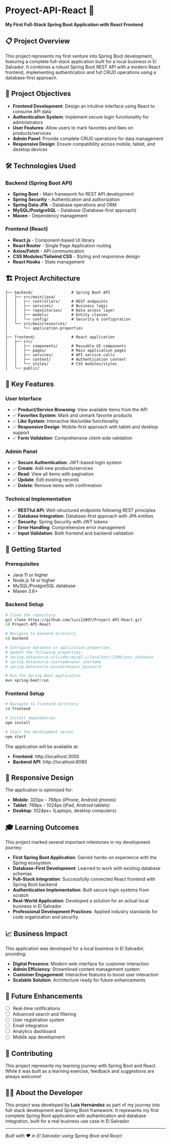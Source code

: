 # Proyect-API-React 🚀

**My First Full-Stack Spring Boot Application with React Frontend**

## 📋 Project Overview

This project represents my first venture into Spring Boot development, featuring a complete full-stack application built for a local business in El Salvador. It combines a robust Spring Boot REST API with a modern React frontend, implementing authentication and full CRUD operations using a database-first approach.

## 🎯 Project Objectives

- **Frontend Development**: Design an intuitive interface using React to consume API data
- **Authentication System**: Implement secure login functionality for administrators  
- **User Features**: Allow users to mark favorites and likes on products/services
- **Admin Panel**: Provide complete CRUD operations for data management
- **Responsive Design**: Ensure compatibility across mobile, tablet, and desktop devices

## 🛠️ Technologies Used

### Backend (Spring Boot API)
- **Spring Boot** - Main framework for REST API development
- **Spring Security** - Authentication and authorization
- **Spring Data JPA** - Database operations and ORM
- **MySQL/PostgreSQL** - Database (Database-first approach)
- **Maven** - Dependency management

### Frontend (React)
- **React.js** - Component-based UI library
- **React Router** - Single Page Application routing
- **Axios/Fetch** - API communication
- **CSS Modules/Tailwind CSS** - Styling and responsive design
- **React Hooks** - State management

## 🏗️ Project Architecture

```
├── backend/                 # Spring Boot API
│   ├── src/main/java/
│   │   ├── controllers/     # REST endpoints
│   │   ├── services/        # Business logic
│   │   ├── repositories/    # Data access layer
│   │   ├── models/          # Entity classes
│   │   └── config/          # Security & configuration
│   └── src/main/resources/
│       └── application.properties
│
├── frontend/                # React application
│   ├── src/
│   │   ├── components/      # Reusable UI components
│   │   ├── pages/           # Main application pages
│   │   ├── services/        # API service calls
│   │   ├── context/         # Authentication context
│   │   └── styles/          # CSS modules/styles
│   └── public/
```

## 🌟 Key Features

### User Interface
- ✅ **Product/Service Browsing**: View available items from the API
- ✅ **Favorites System**: Mark and unmark favorite products
- ✅ **Like System**: Interactive like/unlike functionality
- ✅ **Responsive Design**: Mobile-first approach with tablet and desktop support
- ✅ **Form Validation**: Comprehensive client-side validation

### Admin Panel
- ✅ **Secure Authentication**: JWT-based login system
- ✅ **Create**: Add new products/services
- ✅ **Read**: View all items with pagination
- ✅ **Update**: Edit existing records
- ✅ **Delete**: Remove items with confirmation

### Technical Implementation
- ✅ **RESTful API**: Well-structured endpoints following REST principles
- ✅ **Database Integration**: Database-first approach with JPA entities
- ✅ **Security**: Spring Security with JWT tokens
- ✅ **Error Handling**: Comprehensive error management
- ✅ **Input Validation**: Both frontend and backend validation

## 🚀 Getting Started

### Prerequisites
- Java 11 or higher
- Node.js 14 or higher
- MySQL/PostgreSQL database
- Maven 3.6+

### Backend Setup
```bash
# Clone the repository
git clone https://github.com/luis12007/Proyect-API-React.git
cd Proyect-API-React

# Navigate to backend directory
cd backend

# Configure database in application.properties
# Update the following properties:
# spring.datasource.url=jdbc:mysql://localhost:3306/your_database
# spring.datasource.username=your_username
# spring.datasource.password=your_password

# Run the Spring Boot application
mvn spring-boot:run
```

### Frontend Setup
```bash
# Navigate to frontend directory
cd frontend

# Install dependencies
npm install

# Start the development server
npm start
```

The application will be available at:
- **Frontend**: http://localhost:3000
- **Backend API**: http://localhost:8080

## 📱 Responsive Design

The application is optimized for:
- **Mobile**: 320px - 768px (iPhone, Android phones)
- **Tablet**: 768px - 1024px (iPad, Android tablets)  
- **Desktop**: 1024px+ (Laptops, desktop computers)

## 🎓 Learning Outcomes

This project marked several important milestones in my development journey:

- **First Spring Boot Application**: Gained hands-on experience with the Spring ecosystem
- **Database-First Development**: Learned to work with existing database schemas
- **Full-Stack Integration**: Successfully connected React frontend with Spring Boot backend
- **Authentication Implementation**: Built secure login systems from scratch
- **Real-World Application**: Developed a solution for an actual local business in El Salvador
- **Professional Development Practices**: Applied industry standards for code organization and security

## 📈 Business Impact

This application was developed for a local business in El Salvador, providing:
- **Digital Presence**: Modern web interface for customer interaction
- **Admin Efficiency**: Streamlined content management system
- **Customer Engagement**: Interactive features to boost user interaction
- **Scalable Solution**: Architecture ready for future enhancements

## 🔮 Future Enhancements

- [ ] Real-time notifications
- [ ] Advanced search and filtering
- [ ] User registration system
- [ ] Email integration
- [ ] Analytics dashboard
- [ ] Mobile app development

## 🤝 Contributing

This project represents my learning journey with Spring Boot and React. While it was built as a learning exercise, feedback and suggestions are always welcome!


## 👨‍💻 About the Developer

This project was developed by **Luis Hernández** as part of my journey into full-stack development and Spring Boot framework. It represents my first complete Spring Boot application with authentication and database integration, built for a real business use case in El Salvador.

---

*Built with ❤️ in El Salvador using Spring Boot and React*
